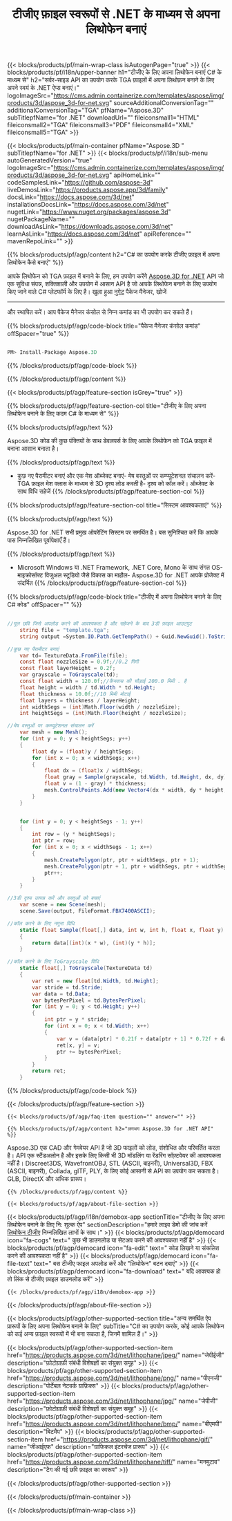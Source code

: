 ﻿---
title: टीजीए फ़ाइल स्वरूपों से .NET के माध्यम से अपना लिथोफेन बनाएं 
weight: 830
url: /hi/net/lithophane/tga/ 
description: .NET Framework, .NET Core, Mono पर अपने लिथोफेन को TGA दस्तावेज़ों में लोड करने, प्रस्तुत करने और बनाने के लिए C# स्रोत कोड।
---
{{< blocks/products/pf/main-wrap-class isAutogenPage="true" >}}
{{< blocks/products/pf/i18n/upper-banner h1="टीजीए के लिए अपना लिथोफेन बनाएं C# के माध्यम से" h2="सर्वर-साइड API का उपयोग करके TGA फ़ाइलों में अपना लिथोफ़न बनाने के लिए अपने स्वयं के .NET ऐप्स बनाएं।" logoImageSrc="https://cms.admin.containerize.com/templates/aspose/img/products/3d/aspose_3d-for-net.svg" sourceAdditionalConversionTag="" additionalConversionTag="TGA" pfName="Aspose.3D" subTitlepfName="for .NET" downloadUrl="" fileiconsmall1="HTML" fileiconsmall2="TGA" fileiconsmall3="PDF" fileiconsmall4="XML" fileiconsmall5="TGA" >}}

{{< blocks/products/pf/main-container pfName="Aspose.3D " subTitlepfName="for .NET" >}}
{{< blocks/products/pf/i18n/sub-menu autoGeneratedVersion="true" logoImageSrc="https://cms.admin.containerize.com/templates/aspose/img/products/3d/aspose_3d-for-net.svg" apiHomeLink="" codeSamplesLink="https://github.com/aspose-3d" liveDemosLink="https://products.aspose.app/3d/family" docsLink="https://docs.aspose.com/3d/net" installationsDocsLink="https://docs.aspose.com/3d/net" nugetLink="https://www.nuget.org/packages/aspose.3d" nugetPackageName="" downloadAsLink="https://downloads.aspose.com/3d/net" learnAsLink="https://docs.aspose.com/3d/net" apiReference="" mavenRepoLink="" >}}

{{% blocks/products/pf/agp/content h2="C# का उपयोग करके टीजीए फ़ाइल में अपना लिथोफेन कैसे बनाएं" %}}

 आपके लिथोफेन को TGA फ़ाइल में बनाने के लिए, हम उपयोग करेंगे
 [Aspose.3D for .NET](https://products.aspose.com/3d/net) 
 API जो एक सुविधा संपन्न, शक्तिशाली और उपयोग में आसान API है जो आपके लिथोफेन बनाने के लिए उपयोग किए जाने वाले C# प्लेटफॉर्म के लिए है। खुला हुआ
 [नुगेट](https://www.nuget.org/packages/aspose.3d) 
 पैकेज मैनेजर, खोजें
 ***** 
 और स्थापित करें। आप पैकेज मैनेजर कंसोल से निम्न कमांड का भी उपयोग कर सकते हैं।

{{% blocks/products/pf/agp/code-block title="पैकेज मैनेजर कंसोल कमांड" offSpacer="true" %}}

```cs

PM> Install-Package Aspose.3D


```

{{% /blocks/products/pf/agp/code-block %}}

{{% /blocks/products/pf/agp/content %}}

{{< blocks/products/pf/agp/feature-section isGrey="true" >}}

{{% blocks/products/pf/agp/feature-section-col title="टीजीए के लिए अपना लिथोफेन बनाने के लिए कदम C# के माध्यम से" %}}

{{% blocks/products/pf/agp/text %}}

 Aspose.3D कोड की कुछ पंक्तियों के साथ डेवलपर्स के लिए आपके लिथोफेन को TGA फ़ाइल में बनाना आसान बनाता है।

{{% /blocks/products/pf/agp/text %}}

- कुछ नए पैरामीटर बनाएं और एक मेश ऑब्जेक्ट बनाएं- मेष वस्तुओं पर कम्प्यूटेशनल संचालन करें- TGA फ़ाइल मेश क्लास के माध्यम से 3D दृश्य लोड करती है- दृश्य को कॉल करें। ऑब्जेक्ट के साथ विधि सहेजें
{{% /blocks/products/pf/agp/feature-section-col %}}

{{% blocks/products/pf/agp/feature-section-col title="सिस्टम आवश्यकताएं" %}}

{{% blocks/products/pf/agp/text %}}

 Aspose.3D for .NET सभी प्रमुख ऑपरेटिंग सिस्टम पर समर्थित है। बस सुनिश्चित करें कि आपके पास निम्नलिखित पूर्वापेक्षाएँ हैं।

{{% /blocks/products/pf/agp/text %}}

- Microsoft Windows या .NET Framework, .NET Core, Mono के साथ संगत OS- माइक्रोसॉफ्ट विजुअल स्टूडियो जैसे विकास का माहौल- Aspose.3D for .NET आपके प्रोजेक्ट में संदर्भित
{{% /blocks/products/pf/agp/feature-section-col %}}

{{% blocks/products/pf/agp/code-block title="टीजीए में अपना लिथोफेन बनाने के लिए C# कोड" offSpacer="" %}}

```cs

//मूल छवि जिसे अपलोड करने की आवश्यकता है और सहेजने के बाद 3डी फ़ाइल आउटपुट
    string file = "template.tga";
    string output =System.IO.Path.GetTempPath() + Guid.NewGuid().ToString() + ".fbx";

//कुछ नए पैरामीटर बनाएं
    var td= TextureData.FromFile(file);
    const float nozzleSize = 0.9f;//0.2 मिमी
    const float layerHeight = 0.2f;
    var grayscale = ToGrayscale(td);
    const float width = 120.0f;//कैनवास की चौड़ाई 200.0 मिमी . है
    float height = width / td.Width * td.Height;
    float thickness = 10.0f;//10 मिमी मोटाई
    float layers = thickness / layerHeight;
    int widthSegs = (int)Math.Floor(width / nozzleSize);
    int heightSegs = (int)Math.Floor(height / nozzleSize);

//मेष वस्तुओं पर कम्प्यूटेशनल संचालन करें
    var mesh = new Mesh();
    for (int y = 0; y < heightSegs; y++)
    {
        float dy = (float)y / heightSegs;
        for (int x = 0; x < widthSegs; x++)
        {
            float dx = (float)x / widthSegs;
            float gray = Sample(grayscale, td.Width, td.Height, dx, dy);
            float v = (1 - gray) * thickness;
            mesh.ControlPoints.Add(new Vector4(dx * width, dy * height, v));
        }
    }


    for (int y = 0; y < heightSegs - 1; y++)
    {
        int row = (y * heightSegs);
        int ptr = row;
        for (int x = 0; x < widthSegs - 1; x++)
        {
            mesh.CreatePolygon(ptr, ptr + widthSegs, ptr + 1);
            mesh.CreatePolygon(ptr + 1, ptr + widthSegs, ptr + widthSegs + 1);
            ptr++;
        }
    }

//3डी दृश्य उत्पन्न करें और वस्तुओं को बचाएं
    var scene = new Scene(mesh);
    scene.Save(output, FileFormat.FBX7400ASCII);

//कॉल करने के लिए नमूना विधि
    static float Sample(float[,] data, int w, int h, float x, float y)
    {
        return data[(int)(x * w), (int)(y * h)];
    }

//कॉल करने के लिए ToGrayscale विधि
    static float[,] ToGrayscale(TextureData td)
    {
        var ret = new float[td.Width, td.Height];
        var stride = td.Stride;
        var data = td.Data;
        var bytesPerPixel = td.BytesPerPixel;
        for (int y = 0; y < td.Height; y++)
        {
            int ptr = y * stride;
            for (int x = 0; x < td.Width; x++)
            {
                var v = (data[ptr] * 0.21f + data[ptr + 1] * 0.72f + data[ptr + 2] * 0.07f) / 255.0f;
                ret[x, y] = v;
                ptr += bytesPerPixel;
            }
        }
        return ret;
    }

```

{{% /blocks/products/pf/agp/code-block %}}

{{< /blocks/products/pf/agp/feature-section >}}

    {{< blocks/products/pf/agp/faq-item question="" answer="" >}}
 

<!-- aboutfile Starts -->

    {{% blocks/products/pf/agp/content h2="लगभग Aspose.3D for .NET API" %}}

 Aspose.3D एक CAD और गेमवेयर API है जो 3D फाइलों को लोड, संशोधित और परिवर्तित करता है। API एक स्टैंडअलोन है और इसके लिए किसी भी 3D मॉडलिंग या रेंडरिंग सॉफ़्टवेयर की आवश्यकता नहीं है। Discreet3DS, WavefrontOBJ, STL (ASCII, बाइनरी), Universal3D, FBX (ASCII, बाइनरी), Collada, glTF, PLY, के लिए कोई आसानी से API का उपयोग कर सकता है। GLB, DirectX और अधिक प्रारूप। 



    {{% /blocks/products/pf/agp/content %}}

    {{< blocks/products/pf/agp/about-file-section >}}

  {{< blocks/products/pf/agp/i18n/demobox-app sectionTitle="टीजीए के लिए अपना लिथोफेन बनाने के लिए नि: शुल्क ऐप" sectionDescription="हमारे लाइव डेमो की जांच करें [लिथोफेन टीजीए](https://products.aspose.app/3d/lithophane/tga) निम्नलिखित लाभों के साथ।" >}}
            {{< blocks/products/pf/agp/democard icon="fa-cogs" text=" कुछ भी डाउनलोड या सेटअप करने की आवश्यकता नहीं है" >}}
            {{< blocks/products/pf/agp/democard icon="fa-edit" text=" कोड लिखने या संकलित करने की आवश्यकता नहीं है" >}}
            {{< blocks/products/pf/agp/democard icon="fa-file-text" text=" बस टीजीए फाइल अपलोड करें और \"लिथोफेन\" बटन दबाएं" >}}
            {{< blocks/products/pf/agp/democard icon="fa-download" text=" यदि आवश्यक हो तो लिंक से टीजीए फ़ाइल डाउनलोड करें" >}}

    {{< /blocks/products/pf/agp/i18n/demobox-app >}}

{{< /blocks/products/pf/agp/about-file-section >}}

<!-- aboutfile Ends -->

{{< blocks/products/pf/agp/other-supported-section title="अन्य समर्थित ऐप प्रारूपों के लिए अपना लिथोफेन बनाने के लिए" subTitle="C# का उपयोग करके, कोई आपके लिथोफेन को कई अन्य फ़ाइल स्वरूपों में भी बना सकता है, जिनमें शामिल हैं।" >}}

{{< blocks/products/pf/agp/other-supported-section-item href="https://products.aspose.com/3d/net/lithophane/jpeg/" name="जेपीईजी" description="फ़ोटोग्राफ़ी संबंधी विशेषज्ञों का संयुक्त समूह" >}}
{{< blocks/products/pf/agp/other-supported-section-item href="https://products.aspose.com/3d/net/lithophane/png/" name="पीएनजी" description="पोर्टेबल नेटवर्क ग्राफ़िक्स" >}}
{{< blocks/products/pf/agp/other-supported-section-item href="https://products.aspose.com/3d/net/lithophane/jpg/" name="जेपीजी" description="फ़ोटोग्राफ़ी संबंधी विशेषज्ञों का संयुक्त समूह" >}}
{{< blocks/products/pf/agp/other-supported-section-item href="https://products.aspose.com/3d/net/lithophane/bmp/" name="बीएमपी" description="बिटमैप" >}}
{{< blocks/products/pf/agp/other-supported-section-item href="https://products.aspose.com/3d/net/lithophane/gif/" name="जीआईएफ" description="ग्राफिकल इंटरचेंज प्रारूप" >}}
{{< blocks/products/pf/agp/other-supported-section-item href="https://products.aspose.com/3d/net/lithophane/tiff/" name="मनमुटाव" description="टैग की गई छवि फ़ाइल का स्वरूप" >}}


{{< /blocks/products/pf/agp/other-supported-section >}}

{{< /blocks/products/pf/main-container >}}
    
{{< /blocks/products/pf/main-wrap-class >}}